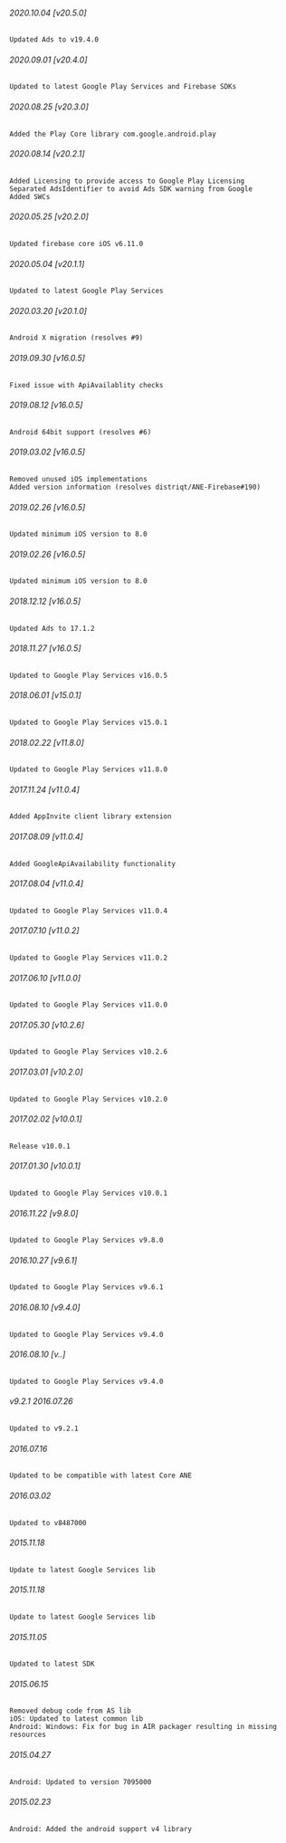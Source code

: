 

###### 2020.10.04 [v20.5.0]

```
Updated Ads to v19.4.0
```


###### 2020.09.01 [v20.4.0]

```
Updated to latest Google Play Services and Firebase SDKs
```


###### 2020.08.25 [v20.3.0]

```
Added the Play Core library com.google.android.play
```


###### 2020.08.14 [v20.2.1]

```
Added Licensing to provide access to Google Play Licensing  
Separated AdsIdentifier to avoid Ads SDK warning from Google
Added SWCs
```


###### 2020.05.25 [v20.2.0]

```
Updated firebase core iOS v6.11.0
```


###### 2020.05.04 [v20.1.1]

```
Updated to latest Google Play Services
```


###### 2020.03.20 [v20.1.0]

```
Android X migration (resolves #9)
```


###### 2019.09.30 [v16.0.5]

```
Fixed issue with ApiAvailablity checks
```


###### 2019.08.12 [v16.0.5]

```
Android 64bit support (resolves #6)
```


###### 2019.03.02 [v16.0.5]

```
Removed unused iOS implementations
Added version information (resolves distriqt/ANE-Firebase#190)
```


###### 2019.02.26 [v16.0.5]

```
Updated minimum iOS version to 8.0
```


###### 2019.02.26 [v16.0.5]

```
Updated minimum iOS version to 8.0
```


###### 2018.12.12 [v16.0.5]

```
Updated Ads to 17.1.2
```


###### 2018.11.27 [v16.0.5]

```
Updated to Google Play Services v16.0.5
```


###### 2018.06.01 [v15.0.1]

```
Updated to Google Play Services v15.0.1
```


###### 2018.02.22 [v11.8.0]

```
Updated to Google Play Services v11.8.0
```


###### 2017.11.24 [v11.0.4]

```
Added AppInvite client library extension
```


###### 2017.08.09 [v11.0.4]

```
Added GoogleApiAvailability functionality
```


###### 2017.08.04 [v11.0.4]

```
Updated to Google Play Services v11.0.4
```


###### 2017.07.10 [v11.0.2]

```
Updated to Google Play Services v11.0.2
```


###### 2017.06.10 [v11.0.0]

```
Updated to Google Play Services v11.0.0
```


###### 2017.05.30 [v10.2.6]

```
Updated to Google Play Services v10.2.6
```


###### 2017.03.01 [v10.2.0]

```
Updated to Google Play Services v10.2.0
```


###### 2017.02.02 [v10.0.1]

```
Release v10.0.1
```


###### 2017.01.30 [v10.0.1]

```
Updated to Google Play Services v10.0.1
```


###### 2016.11.22 [v9.8.0]

```
Updated to Google Play Services v9.8.0
```


###### 2016.10.27 [v9.6.1]

```
Updated to Google Play Services v9.6.1
```


###### 2016.08.10 [v9.4.0]

```
Updated to Google Play Services v9.4.0
```


###### 2016.08.10 [v..]

```
Updated to Google Play Services v9.4.0
```


###### v9.2.1 2016.07.26

```
Updated to v9.2.1
```


######  2016.07.16

```
Updated to be compatible with latest Core ANE
```


###### 2016.03.02

```
Updated to v8487000
```



###### 2015.11.18

```
Update to latest Google Services lib
```


###### 2015.11.18

```
Update to latest Google Services lib
```


###### 2015.11.05

```
Updated to latest SDK
```


###### 2015.06.15

```
Removed debug code from AS lib
iOS: Updated to latest common lib
Android: Windows: Fix for bug in AIR packager resulting in missing resources
```


###### 2015.04.27

```
Android: Updated to version 7095000
```


###### 2015.02.23

```
Android: Added the android support v4 library
```
